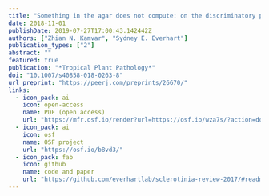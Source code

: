 ```yaml
---
title: "Something in the agar does not compute: on the discriminatory power of mycelial compatibility in *Sclerotinia sclerotiorum*"
date: 2018-11-01
publishDate: 2019-07-27T17:00:43.142442Z
authors: ["Zhian N. Kamvar", "Sydney E. Everhart"]
publication_types: ["2"]
abstract: ""
featured: true 
publication: "*Tropical Plant Pathology*"
doi: "10.1007/s40858-018-0263-8"
url_preprint: "https://peerj.com/preprints/26670/"
links:
  - icon_pack: ai
    icon: open-access
    name: PDF (open access)
    url: "https://mfr.osf.io/render?url=https://osf.io/wza7s/?action=download%26mode=render"
  - icon_pack: ai
    icon: osf
    name: OSF project
    url: "https://osf.io/b8vd3/"
  - icon_pack: fab
    icon: github
    name: code and paper
    url: "https://github.com/everhartlab/sclerotinia-review-2017/#readme"
---
```


